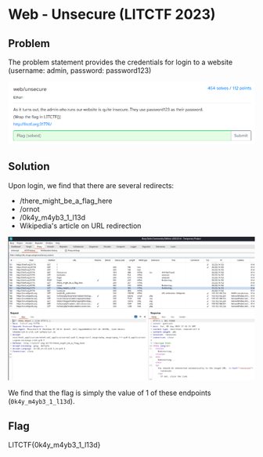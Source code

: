 # Web - Unsecure (LITCTF 2023)

## Problem

The problem statement provides the credentials for login to a website (username: admin, password: password123)

![Problem Statement](./images/web_unsecure1.png)

## Solution

Upon login, we find that there are several redirects:
* /there_might_be_a_flag_here
* /ornot
* /0k4y_m4yb3_1_l13d
* Wikipedia's article on URL redirection

![Redirect](./images/web_unsecure2.png)

We find that the flag is simply the value of 1 of these endpoints (`0k4y_m4yb3_1_l13d`).

## Flag

LITCTF{0k4y_m4yb3_1_l13d}
